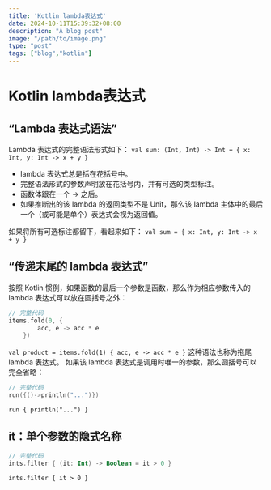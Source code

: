 ```yaml
---
title: 'Kotlin lambda表达式'
date: 2024-10-11T15:39:32+08:00
description: "A blog post"
image: "/path/to/image.png"
type: "post"
tags: ["blog","kotlin"]
---
```


# Kotlin lambda表达式
## “Lambda 表达式语法”
Lambda 表达式的完整语法形式如下：
`val sum: (Int, Int) -> Int = { x: Int, y: Int -> x + y }`
* lambda 表达式总是括在花括号中。
* 完整语法形式的参数声明放在花括号内，并有可选的类型标注。
* 函数体跟在一个 -> 之后。
* 如果推断出的该 lambda 的返回类型不是 Unit，那么该 lambda 主体中的最后一个（或可能是单个）表达式会视为返回值。

如果将所有可选标注都留下，看起来如下：
`val sum = { x: Int, y: Int -> x + y }`

## “传递末尾的 lambda 表达式”
按照 Kotlin 惯例，如果函数的最后一个参数是函数，那么作为相应参数传入的 lambda
表达式可以放在圆括号之外：
```kt
// 完整代码
items.fold(0, {
        acc, e -> acc * e
    })
```
`val product = items.fold(1) { acc, e -> acc * e }`
这种语法也称为拖尾 lambda 表达式。
如果该 lambda 表达式是调用时唯一的参数，那么圆括号可以完全省略：
```kt
// 完整代码
run({()->println("...")})
```

`run { println("...") }`
## it：单个参数的隐式名称
```kt
// 完整代码
ints.filter { (it: Int) -> Boolean = it > 0 }
```

`ints.filter { it > 0 }`
